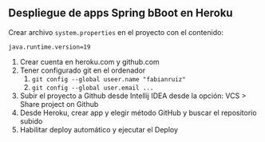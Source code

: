 
## Despliegue de apps Spring bBoot en Heroku

Crear archivo `system.properties` en el proyecto con el contenido:

```
java.runtime.version=19
```

1. Crear cuenta en heroku.com y github.com
2. Tener configurado git en el ordenador
   1. `git config --global useer.name "fabianruiz"`
   2. `git config --global user.email ...`
3. Subir el proyecto a Github desde Intellij IDEA desde la opción: VCS > Share project on Github
4. Desde Heroku, crear app y elegir método GitHub y buscar el repositorio subido
5. Habilitar deploy automático y ejecutar el Deploy